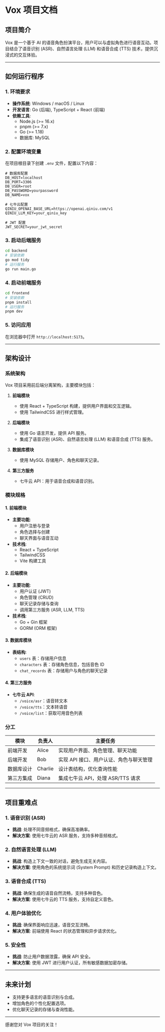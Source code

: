 # Vox 项目文档

## 项目简介
Vox 是一个基于 AI 的语音角色扮演平台，用户可以与虚拟角色进行语音互动。项目结合了语音识别 (ASR)、自然语言处理 (LLM) 和语音合成 (TTS) 技术，提供沉浸式的交互体验。

---

## 如何运行程序

### 1. 环境要求
- **操作系统**: Windows / macOS / Linux
- **开发语言**: Go (后端), TypeScript + React (前端)
- **依赖工具**:
  - Node.js (>= 16.x)
  - pnpm (>= 7.x)
  - Go (>= 1.18)
  - 数据库: MySQL

### 2. 配置环境变量
在项目根目录下创建 `.env` 文件，配置以下内容：

```
# 数据库配置
DB_HOST=localhost
DB_PORT=3306
DB_USER=root
DB_PASSWORD=yourpassword
DB_NAME=vox

# 七牛云配置
QINIU_OPENAI_BASE_URL=https://openai.qiniu.com/v1
QINIU_LLM_KEY=your_qiniu_key

# JWT 配置
JWT_SECRET=your_jwt_secret
```

### 3. 启动后端服务
```bash
cd backend
# 安装依赖
go mod tidy
# 运行服务
go run main.go
```

### 4. 启动前端服务
```bash
cd frontend
# 安装依赖
pnpm install
# 运行服务
pnpm dev
```

### 5. 访问应用
在浏览器中打开 `http://localhost:5173`。

---

## 架构设计

### 系统架构
Vox 项目采用前后端分离架构，主要模块包括：

1. **前端模块**
   - 使用 React + TypeScript 构建，提供用户界面和交互逻辑。
   - 使用 TailwindCSS 进行样式管理。

2. **后端模块**
   - 使用 Go 语言开发，提供 API 服务。
   - 集成了语音识别 (ASR)、自然语言处理 (LLM) 和语音合成 (TTS) 服务。

3. **数据库模块**
   - 使用 MySQL 存储用户、角色和聊天记录。

4. **第三方服务**
   - 七牛云 API：用于语音合成和语音识别。

### 模块规格

#### 1. 前端模块
- **主要功能**:
  - 用户注册与登录
  - 角色选择与创建
  - 聊天界面与语音互动
- **技术栈**:
  - React + TypeScript
  - TailwindCSS
  - Vite 构建工具

#### 2. 后端模块
- **主要功能**:
  - 用户认证 (JWT)
  - 角色管理 (CRUD)
  - 聊天记录存储与查询
  - 调用第三方服务 (ASR, LLM, TTS)
- **技术栈**:
  - Go + Gin 框架
  - GORM (ORM 框架)

#### 3. 数据库模块
- **表结构**:
  - `users` 表：存储用户信息
  - `characters` 表：存储角色信息，包括音色 ID
  - `chat_records` 表：存储用户与角色的聊天记录

#### 4. 第三方服务
- **七牛云 API**:
  - `/voice/asr`：语音转文本
  - `/voice/tts`：文本转语音
  - `/voice/list`：获取可用音色列表

### 分工

| 模块         | 负责人       | 主要任务                                   |
|--------------|--------------|------------------------------------------|
| 前端开发     | Alice        | 实现用户界面、角色管理、聊天功能         |
| 后端开发     | Bob          | 实现 API 接口、用户认证、角色与聊天管理  |
| 数据库设计   | Charlie      | 设计表结构，优化查询性能                 |
| 第三方集成   | Diana        | 集成七牛云 API，处理 ASR/TTS 请求        |

---

## 项目重难点

### 1. **语音识别 (ASR)**
- **挑战**: 处理不同音频格式，确保高准确率。
- **解决方案**: 使用七牛云的 ASR 服务，支持多种音频格式。

### 2. **自然语言处理 (LLM)**
- **挑战**: 构造上下文一致的对话，避免生成无关内容。
- **解决方案**: 使用角色的系统提示词 (System Prompt) 和历史记录构造上下文。

### 3. **语音合成 (TTS)**
- **挑战**: 确保生成的语音自然流畅，支持多种音色。
- **解决方案**: 使用七牛云的 TTS 服务，支持自定义音色。

### 4. **用户体验优化**
- **挑战**: 确保界面响应迅速，语音交互流畅。
- **解决方案**: 前端使用 React 的状态管理和异步请求优化。

### 5. **安全性**
- **挑战**: 防止用户数据泄露，确保 API 安全。
- **解决方案**: 使用 JWT 进行用户认证，所有敏感数据加密存储。

---

## 未来计划
- 支持更多语言的语音识别与合成。
- 增加角色的个性化配置选项。
- 优化聊天记录的存储与查询性能。

---

感谢您对 Vox 项目的关注！